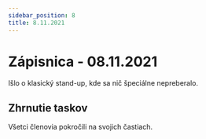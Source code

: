 ```yaml
---
sidebar_position: 8
title: 8.11.2021
---
```



# Zápisnica - 08.11.2021

Išlo o klasický stand-up, kde sa nič špeciálne nepreberalo.

## Zhrnutie taskov

Všetci členovia pokročili na svojich častiach. 





